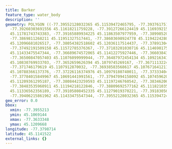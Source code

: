 ```yaml
---
title: Barker
feature_type: water_body
description: ''
geometry: POLYGON ((-77.39552128032365 45.11539472465795, -77.39376175120969 45.11636382211119,
  -77.39260303691556 45.11618211759228, -77.39127266124419 45.11693921593751, -77.39165889934225
  45.11781743743383, -77.39165889934225 45.11863507977959, -77.38998520091737 45.11845338249307,
  -77.3869811268211 45.11951327517441, -77.38603698924778 45.11942242800172, -77.38423454479023
  45.12096681026517, -77.38054382518602 45.12036117514437, -77.37891304210567 45.11827168462795,
  -77.37492191509158 45.11572785376367, -77.37183201030716 45.11469817569733, -77.36887085155543
  45.11433475547344, -77.36689674572065 45.11412275927446, -77.3660384388355 45.11242676132789,
  -77.36500847057403 45.11076099999944, -77.36487972454134 45.10921634150706, -77.36333477214914
  45.10830769933703, -77.3652659626394 45.1079745269167, -77.3671113224415 45.11012496921231,
  -77.371746179619 45.1107912870032, -77.36938583568617 45.10767164121146, -77.37414943889547
  45.10788366137376, -77.37226116374976 45.10979180740011, -77.37333404735574 45.1108821479174,
  -77.37784015849967 45.10691441991561, -77.37947094158092 45.10745962026101, -77.37672435955004
  45.11209361295187, -77.38084423259593 45.11197246760542, -77.38346206859413 45.11070042594433,
  -77.38483535960911 45.11194218122846, -77.38809692577162 45.11182103556121, -77.38921272472126
  45.11336562356189, -77.39105808452335 45.11279019370221, -77.39183056071946 45.11409247403861,
  -77.39406215861962 45.11433475547344, -77.39552128032365 45.11539472465795))
geo_error: 0.0
bbox:
  xmin: -77.3955213
  ymin: 45.1069144
  xmax: -77.3633348
  ymax: 45.1209668
longitude: -77.3798714
latitude: 45.1141522
external_links: {}
---
```

